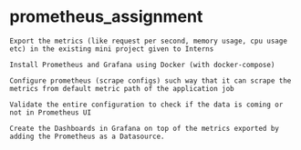 # prometheus_assignment
    Export the metrics (like request per second, memory usage, cpu usage etc) in the existing mini project given to Interns

    Install Prometheus and Grafana using Docker (with docker-compose)

    Configure prometheus (scrape configs) such way that it can scrape the metrics from default metric path of the application job

    Validate the entire configuration to check if the data is coming or not in Prometheus UI

    Create the Dashboards in Grafana on top of the metrics exported by adding the Prometheus as a Datasource.

